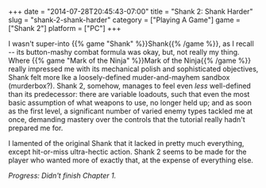 +++
date = "2014-07-28T20:45:43-07:00"
title = "Shank 2: Shank Harder"
slug = "shank-2-shank-harder"
category = ["Playing A Game"]
game = ["Shank 2"]
platform = ["PC"]
+++

I wasn't super-into {{% game "Shank" %}}Shank{{% /game %}}, as I recall -- its button-mashy combat formula was okay, but, not really my thing.  Where {{% game "Mark of the Ninja" %}}Mark of the Ninja{{% /game %}} really impressed me with its mechanical polish and sophisticated objectives, Shank felt more lke a loosely-defined muder-and-mayhem sandbox (murderbox?).  Shank 2, somehow, manages to feel even <i>less</i> well-defined than its predecessor: there are variable loadouts, such that even the most basic assumption of what weapons to use, no longer held up; and as soon as the first level, a significant number of varied enemy types tackled me at once, demanding mastery over the controls that the tutorial really hadn't prepared me for.

I lamented of the original Shank that it lacked in pretty much everything, except hit-or-miss ultra-hectic action.  Shank 2 seems to be made for the player who wanted more of exactly that, at the expense of everything else.

<i>Progress: Didn't finish Chapter 1.</i>